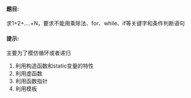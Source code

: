 #### 题目:<br>
求1+2+....+N，要求不能用乘除法、for、while、if等关键字和条件判断语句<br>

#### 提示:<br>

主要为了模仿循环或者递归

1. 利用构造函数和static变量的特性 
2. 利用虚函数
3. 利用函数指针
4. 利用模板
